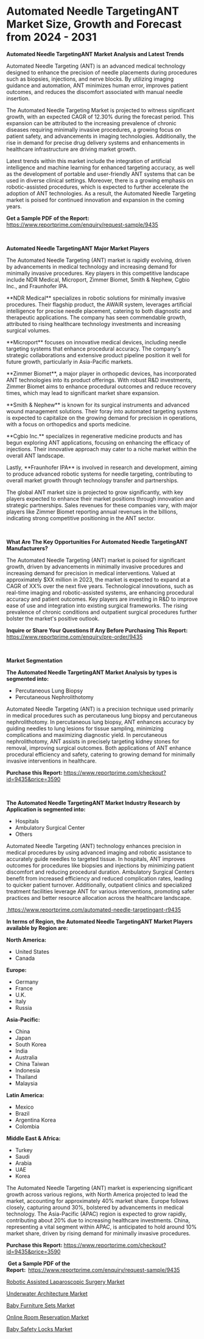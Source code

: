 <p><h1>Automated Needle TargetingANT Market Size, Growth and Forecast from 2024 - 2031</h1></p><p><strong>Automated Needle TargetingANT Market Analysis and Latest Trends</strong></p>
<p><p>Automated Needle Targeting (ANT) is an advanced medical technology designed to enhance the precision of needle placements during procedures such as biopsies, injections, and nerve blocks. By utilizing imaging guidance and automation, ANT minimizes human error, improves patient outcomes, and reduces the discomfort associated with manual needle insertion.</p><p>The Automated Needle Targeting Market is projected to witness significant growth, with an expected CAGR of 12.30% during the forecast period. This expansion can be attributed to the increasing prevalence of chronic diseases requiring minimally invasive procedures, a growing focus on patient safety, and advancements in imaging technologies. Additionally, the rise in demand for precise drug delivery systems and enhancements in healthcare infrastructure are driving market growth.</p><p>Latest trends within this market include the integration of artificial intelligence and machine learning for enhanced targeting accuracy, as well as the development of portable and user-friendly ANT systems that can be used in diverse clinical settings. Moreover, there is a growing emphasis on robotic-assisted procedures, which is expected to further accelerate the adoption of ANT technologies. As a result, the Automated Needle Targeting market is poised for continued innovation and expansion in the coming years.</p></p>
<p><strong>Get a Sample PDF of the Report:&nbsp;</strong> <a href="https://www.reportprime.com/enquiry/request-sample/9435">https://www.reportprime.com/enquiry/request-sample/9435</a></p>
<p>&nbsp;</p>
<p><strong>Automated Needle TargetingANT Major Market Players</strong></p>
<p><p>The Automated Needle Targeting (ANT) market is rapidly evolving, driven by advancements in medical technology and increasing demand for minimally invasive procedures. Key players in this competitive landscape include NDR Medical, Microport, Zimmer Biomet, Smith & Nephew, Cgbio Inc., and Fraunhofer IPA.</p><p>**NDR Medical** specializes in robotic solutions for minimally invasive procedures. Their flagship product, the AWAIR system, leverages artificial intelligence for precise needle placement, catering to both diagnostic and therapeutic applications. The company has seen commendable growth, attributed to rising healthcare technology investments and increasing surgical volumes.</p><p>**Microport** focuses on innovative medical devices, including needle targeting systems that enhance procedural accuracy. The company's strategic collaborations and extensive product pipeline position it well for future growth, particularly in Asia-Pacific markets.</p><p>**Zimmer Biomet**, a major player in orthopedic devices, has incorporated ANT technologies into its product offerings. With robust R&D investments, Zimmer Biomet aims to enhance procedural outcomes and reduce recovery times, which may lead to significant market share expansion.</p><p>**Smith & Nephew** is known for its surgical instruments and advanced wound management solutions. Their foray into automated targeting systems is expected to capitalize on the growing demand for precision in operations, with a focus on orthopedics and sports medicine.</p><p>**Cgbio Inc.** specializes in regenerative medicine products and has begun exploring ANT applications, focusing on enhancing the efficacy of injections. Their innovative approach may cater to a niche market within the overall ANT landscape.</p><p>Lastly, **Fraunhofer IPA** is involved in research and development, aiming to produce advanced robotic systems for needle targeting, contributing to overall market growth through technology transfer and partnerships.</p><p>The global ANT market size is projected to grow significantly, with key players expected to enhance their market positions through innovation and strategic partnerships. Sales revenues for these companies vary, with major players like Zimmer Biomet reporting annual revenues in the billions, indicating strong competitive positioning in the ANT sector.</p></p>
<p>&nbsp;</p>
<p><strong>What Are The Key Opportunities For Automated Needle TargetingANT Manufacturers?</strong></p>
<p><p>The Automated Needle Targeting (ANT) market is poised for significant growth, driven by advancements in minimally invasive procedures and increasing demand for precision in medical interventions. Valued at approximately $XX million in 2023, the market is expected to expand at a CAGR of XX% over the next five years. Technological innovations, such as real-time imaging and robotic-assisted systems, are enhancing procedural accuracy and patient outcomes. Key players are investing in R&D to improve ease of use and integration into existing surgical frameworks. The rising prevalence of chronic conditions and outpatient surgical procedures further bolster the market's positive outlook.</p></p>
<p><strong>Inquire or Share Your Questions If Any Before Purchasing This Report:</strong> <a href="https://www.reportprime.com/enquiry/pre-order/9435">https://www.reportprime.com/enquiry/pre-order/9435</a></p>
<p>&nbsp;</p>
<p><strong>Market Segmentation</strong></p>
<p><strong>The Automated Needle TargetingANT Market Analysis by types is segmented into:</strong></p>
<p><ul><li>Percutaneous Lung Biopsy</li><li>Percutaneous Nephrolithotomy</li></ul></p>
<p><p>Automated Needle Targeting (ANT) is a precision technique used primarily in medical procedures such as percutaneous lung biopsy and percutaneous nephrolithotomy. In percutaneous lung biopsy, ANT enhances accuracy by guiding needles to lung lesions for tissue sampling, minimizing complications and maximizing diagnostic yield. In percutaneous nephrolithotomy, ANT assists in precisely targeting kidney stones for removal, improving surgical outcomes. Both applications of ANT enhance procedural efficiency and safety, catering to growing demand for minimally invasive interventions in healthcare.</p></p>
<p><strong>Purchase this Report:&nbsp;</strong><a href="https://www.reportprime.com/checkout?id=9435&price=3590">https://www.reportprime.com/checkout?id=9435&price=3590</a></p>
<p>&nbsp;</p>
<p><strong>The Automated Needle TargetingANT Market Industry Research by Application is segmented into:</strong></p>
<p><ul><li>Hospitals</li><li>Ambulatory Surgical Center</li><li>Others</li></ul></p>
<p><p>Automated Needle Targeting (ANT) technology enhances precision in medical procedures by using advanced imaging and robotic assistance to accurately guide needles to targeted tissue. In hospitals, ANT improves outcomes for procedures like biopsies and injections by minimizing patient discomfort and reducing procedural duration. Ambulatory Surgical Centers benefit from increased efficiency and reduced complication rates, leading to quicker patient turnover. Additionally, outpatient clinics and specialized treatment facilities leverage ANT for various interventions, promoting safer practices and better resource allocation across the healthcare landscape.</p></p>
<p><a href="https://www.reportprime.com/automated-needle-targetingant-r9435">&nbsp;https://www.reportprime.com/automated-needle-targetingant-r9435</a></p>
<p><strong>In terms of Region, the Automated Needle TargetingANT Market Players available by Region are:</strong></p>
<p>
    <p> <strong> North America: </strong>
        <ul>
            <li>United States</li>
            <li>Canada</li>
        </ul>
        </p> 
    <p> <strong> Europe: </strong>
        <ul>
            <li>Germany</li>
            <li>France</li>
            <li>U.K.</li>
            <li>Italy</li>
            <li>Russia</li>
        </ul>
        </p> 
    <p> <strong> Asia-Pacific: </strong>
        <ul>
            <li>China</li>
            <li>Japan</li>
            <li>South Korea</li>
            <li>India</li>
            <li>Australia</li>
            <li>China Taiwan</li>
            <li>Indonesia</li>
            <li>Thailand</li>
            <li>Malaysia</li>
        </ul>
        </p> 
    <p> <strong> Latin America: </strong>
        <ul>
            <li>Mexico</li>
            <li>Brazil</li>
            <li>Argentina Korea</li>
            <li>Colombia</li>
        </ul>
        </p> 
    <p> <strong> Middle East & Africa: </strong>
        <ul>
            <li>Turkey</li>
            <li>Saudi</li>
            <li>Arabia</li>
            <li>UAE</li>
            <li>Korea</li>
        </ul>
    </p>
    </p>
<p><p>The Automated Needle Targeting (ANT) market is experiencing significant growth across various regions, with North America projected to lead the market, accounting for approximately 40% market share. Europe follows closely, capturing around 30%, bolstered by advancements in medical technology. The Asia-Pacific (APAC) region is expected to grow rapidly, contributing about 20% due to increasing healthcare investments. China, representing a vital segment within APAC, is anticipated to hold around 10% market share, driven by rising demand for minimally invasive procedures.</p></p>
<p><strong>Purchase this Report: </strong><a href="https://www.reportprime.com/checkout?id=9435&price=3590">https://www.reportprime.com/checkout?id=9435&price=3590</a></p>
<p>&nbsp;<strong>Get a Sample PDF of the Report:&nbsp;&nbsp;</strong><a href="https://www.reportprime.com/enquiry/request-sample/9435">https://www.reportprime.com/enquiry/request-sample/9435</a></p>
<p><strong></strong></p>
<p><p><a href="https://github.com/RoccoManning/Market-Research-Report-List-6/blob/main/robotic-assisted-laparoscopic-surgery-market.md">Robotic Assisted Laparoscopic Surgery Market</a></p><p><a href="https://www.linkedin.com/pulse/underwater-architecture-market-size-share-trends-analysis-report-ttvbc?trackingId=4092XgjcQeaGMxwD17zs%2Fg%3D%3D">Underwater Architecture Market</a></p><p><a href="https://issuu.com/reportprime-2/docs/baby-furniture-sets-market-size-203_3dadfe72a858aa">Baby Furniture Sets Market</a></p><p><a href="https://www.linkedin.com/pulse/online-room-reservation-market-outlook-forecast-from-2024-2031-q05ic?trackingId=ZBJO%2FKcMTXOL2lrU8WVGeA%3D%3D">Online Room Reservation Market</a></p><p><a href="https://issuu.com/reportprime-2/docs/baby-safety-locks-market-size-2030._e2ae077436e1d2">Baby Safety Locks Market</a></p></p>